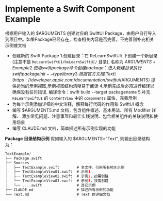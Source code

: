 #  Implemente a Swift Component Example


根据用户输入的 $ARGUMENTS 创建对应的 SwiftUI Package，由用户自行导入到项目中。如果Package已经存在，检查相关内容是否完善，不完善则补充相关示例或文档

- 创建新的 Swift Package
  1.创建目录：在 ReLearnSwiftUI/ 下创建一个新目录(注意不是 `ReLearnSwiftUI/ReLearnSwiftUI/` 目录), 名称为 $ARGUMENTS + Example
  2.使用 swift package 命令创建package：进入新建目录执行 swift package init --type library
  3.根据官方文档 [Text](https://developer.apple.com/documentation/swiftui/$ARGUMENTS) 提供适当的示例视图,示例视图结构清晰易于阅读
  4.示例完成后必须进行编译以确保没有任何错误, 编译命令：swift build --target packagename
  5.补充 `ReLearnSwiftUI` 的 `ContentView` 中的 `components` 属性，完善示例
- 为每个示例添加详细的中文注释，解释每行代码的作用和 SwiftUI 概念
- 编写 $ARGUMENTS.md 文档，包含组件概述、基本用法、所有 Modifier 详解、 添加常见问题、注意事项和最佳实践说明、包含相关组件的关联说明和使用场景
- 编写 CLAUDE.md 文档，简单描述所有示例实现的功能
  
**Package 目录结构示例**
假如输入的 $ARGUMENTS="Text", 则输出目录结构为：
  
```swift
TextExample/
├── Package.swift               
├── Sources
│   ├── TextExample.swift        # 主文件，引用所有相关示例
│   ├── TextExampleView01.swift  # 示例1
│   ├── TextExampleView02.swift  # 示例2，按需创建
│   └── TextExampleView03.swift  # 示例3，按需创建
│   └── ....swift                # 其它示例
├── CLAUDE.md                    # 描述所有示例的功能              
└── Text.md                      # Text 的详细文档
```
